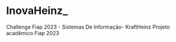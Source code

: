 # InovaHeinz_
 Challenge Fiap 2023 - Sistemas De Informação- KraftHeinz
 Projeto acadêmico Fiap 2023
